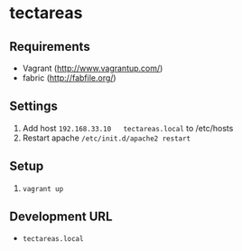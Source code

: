 tectareas
=========

## Requirements

* Vagrant (http://www.vagrantup.com/)
* fabric (http://fabfile.org/)

## Settings

1. Add host `192.168.33.10   tectareas.local` to  /etc/hosts
2. Restart apache `/etc/init.d/apache2 restart`

## Setup

1. `vagrant up`


## Development URL

* `tectareas.local`
